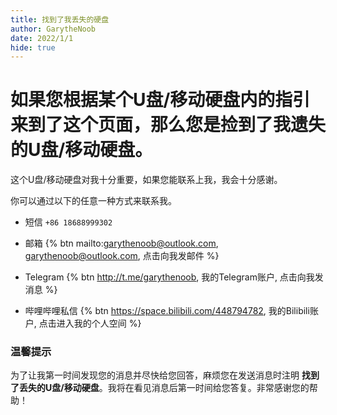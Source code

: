 ```yaml
---
title: 找到了我丢失的硬盘
author: GarytheNoob
date: 2022/1/1
hide: true
---
```


# 如果您根据某个U盘/移动硬盘内的指引来到了这个页面，那么您是捡到了我遗失的U盘/移动硬盘。

这个U盘/移动硬盘对我十分重要，如果您能联系上我，我会十分感谢。

你可以通过以下的任意一种方式来联系我。

- 短信  `+86 18688999302`
- 邮箱  {% btn mailto:garythenoob@outlook.com, garythenoob@outlook.com, 点击向我发邮件 %}

- Telegram  {% btn http://t.me/garythenoob, 我的Telegram账户, 点击向我发消息 %}

- 哔哩哔哩私信  {% btn https://space.bilibili.com/448794782, 我的Bilibili账户, 点击进入我的个人空间 %}

### 温馨提示
为了让我第一时间发现您的消息并尽快给您回答，麻烦您在发送消息时注明 **找到了丢失的U盘/移动硬盘**。我将在看见消息后第一时间给您答复。非常感谢您的帮助！